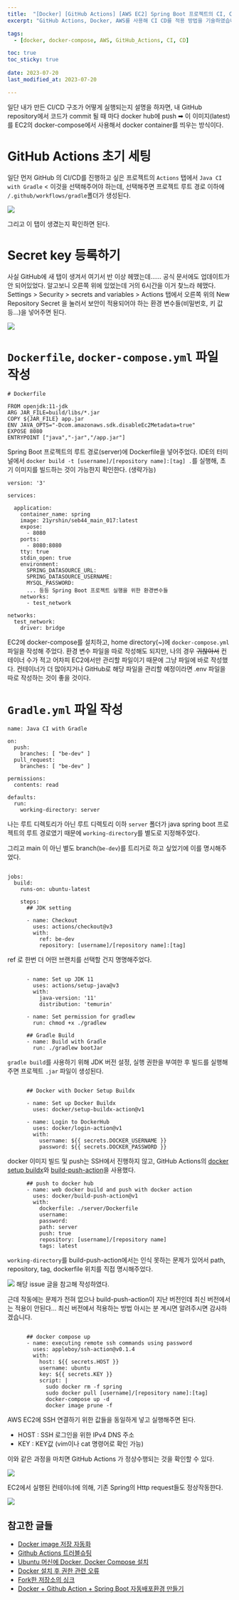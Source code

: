```yaml
---
title:  "[Docker] [GitHub Actions] [AWS EC2] Spring Boot 프로젝트의 CI, CD 그런데 이제 Docker를 곁들인..."
excerpt: "GitHub Actions, Docker, AWS를 사용해 CI CD를 적용 방법을 기술하였습니다."

tags:
  - [docker, docker-compose, AWS, GitHub_Actions, CI, CD]

toc: true
toc_sticky: true
 
date: 2023-07-20
last_modified_at: 2023-07-20

---
```


일단 내가 만든 CI/CD 구조가 어떻게 실행되는지  설명을 하자면, 내 GitHub repository에서 코드가 commit 될 때 마다 docker hub에 push ➡ 이 이미지(latest)를 EC2의 docker-compose에서 사용해서 docker container를 띄우는 방식이다.

# GitHub Actions 초기 세팅

일단 먼저 GitHub 의 CI/CD를 진행하고 싶은 프로젝트의 `Actions` 탭에서 `Java CI with Gradle` < 이것을 선택해주어야 하는데, 
선택해주면 프로젝트 루트 경로 이하에 `/.github/workflows/gradle`폴더가 생성된다.

![](/attatchments/20230720145323.png)

그리고 이 탭이 생겼는지 확인하면 된다.

# Secret key 등록하기

사실 GitHub에 새 탭이 생겨서 여기서 반 이상 헤맸는데...... 공식 문서에도 업데이트가 안 되어있었다. 알고보니 오른쪽 위에 있었는데 거의 6시간을 이거 찾느라 헤맸다. Settings > Security > secrets and variables > Actions 탭에서 오른쪽 위의 New Repository Secret 을 눌러서 보안이 적용되어야 하는 환경 변수들(비밀번호, 키 값 등...)을 넣어주면 된다.

![](/attatchments/2023-07-2003.09.09PM.png)

# `Dockerfile`, `docker-compose.yml` 파일 작성

```
# Dockerfile

FROM openjdk:11-jdk  
ARG JAR_FILE=build/libs/*.jar  
COPY ${JAR_FILE} app.jar  
ENV JAVA_OPTS="-Dcom.amazonaws.sdk.disableEc2Metadata=true"  
EXPOSE 8080    
ENTRYPOINT ["java","-jar","/app.jar"]

```

Spring Boot 프로젝트의 루트 경로(server)에 Dockerfile을 넣어주었다. IDE의 터미널에서 `docker build -t [username]/[repository name]:[tag] .`를 실행해, 초기 이미지를 빌드하는 것이 가능한지 확인한다. (생략가능)

```
version: '3'  
  
services:  
  
  application:  
    container_name: spring  
    image: 21yrshin/seb44_main_017:latest  
    expose:  
      - 8080  
    ports:  
      - 8080:8080  
    tty: true  
    stdin_open: true  
    environment:  
      SPRING_DATASOURCE_URL:  
      SPRING_DATASOURCE_USERNAME:  
      MYSQL_PASSWORD:   
      ... 등등 Spring Boot 프로젝트 실행을 위한 환경변수들
    networks:  
      - test_network  
  
networks:  
  test_network:  
    driver: bridge
```

EC2에 docker-compose를 설치하고, home directory(~)에 `docker-compose.yml` 파일을 작성해 주었다.
환경 변수 파일을 따로 작성해도 되지만, 나의 경우 ~~귀찮아서~~ 컨테이너 수가 적고 어차피 EC2에서만 관리할 파일이기 때문에 그냥 파일에 바로 작성했다.
컨테이너가 더 많아지거나 GitHub로 해당 파일을 관리할 예정이라면 .env 파일을 따로 작성하는 것이 좋을 것이다.

# `Gradle.yml` 파일 작성

```
name: Java CI with Gradle  
  
on:  
  push:  
    branches: [ "be-dev" ]  
  pull_request:  
    branches: [ "be-dev" ]  
  
permissions:  
  contents: read  
  
defaults:  
  run:  
    working-directory: server  
```

나는 루트 디렉토리가 아닌 루트 디렉토리 이하 `server` 폴더가 java spring boot 프로젝트의 루트 경로였기 때문에 `working-directory`를 별도로 지정해주었다. 

그리고 main 이 아닌 별도 branch(`be-dev`)를 트리거로 하고 싶었기에 이를 명시해주었다.

```
  
jobs:  
  build:  
    runs-on: ubuntu-latest  
  
    steps:  
      ## JDK setting  
  
      - name: Checkout  
        uses: actions/checkout@v3  
        with:  
          ref: be-dev  
          repository: [username]/[repository name]:[tag]
```

ref 로 한번 더 어떤 브랜치를 선택할 건지 명명해주었다.

```
  
      - name: Set up JDK 11  
        uses: actions/setup-java@v3  
        with:  
          java-version: '11'  
          distribution: 'temurin'  
  
      - name: Set permission for gradlew  
        run: chmod +x ./gradlew  
  
      ## Gradle Build  
      - name: Build with Gradle  
        run: ./gradlew bootJar  
```

`gradle build`를 사용하기 위해 JDK 버전 설정, 실행 권한을 부여한 후 빌드를 실행해주면 프로젝트 `.jar` 파일이 생성된다.

```
  
      ## Docker with Docker Setup Buildx  
  
      - name: Set up Docker Buildx  
        uses: docker/setup-buildx-action@v1  
  
      - name: Login to DockerHub  
        uses: docker/login-action@v1  
        with:  
          username: ${{ secrets.DOCKER_USERNAME }}  
          password: ${{ secrets.DOCKER_PASSWORD }}  
```

docker 이미지 빌드 및 push는 SSH에서 진행하지 않고, GitHub Actions의 [docker setup buildx](https://github.com/marketplace/actions/docker-setup-buildx)와 [build-push-action](https://github.com/marketplace/actions/build-and-push-docker-images)을 사용했다.

``` 
      ## push to docker hub  
      - name: web docker build and push with docker action  
        uses: docker/build-push-action@v1  
        with:  
          dockerfile: ./server/Dockerfile  
          username:  
          password: 
          path: server  
          push: true  
          repository: [username]/[repository name]
          tags: latest  
```

`working-directory`를 build-push-action에서는 인식 못하는 문제가 있어서 path, repository, tag, dockerfile 위치를 직접 명시해주었다.

![](workindirnotapplying.png)
해당 issue 글을 참고해 작성하였다.

근데 작동에는 문제가 전혀 없으나 build-push-action이 지난 버전인데 최신 버전에서는 적용이 안된다... 최신 버전에서 적용하는 방법 아시는 분 계시면 알려주시면 감사하겠습니다.

```
  
      ## docker compose up  
      - name: executing remote ssh commands using password  
        uses: appleboy/ssh-action@v0.1.4  
        with:  
          host: ${{ secrets.HOST }}  
          username: ubuntu  
          key: ${{ secrets.KEY }}  
          script: |  
            sudo docker rm -f spring  
            sudo docker pull [username]/[repository name]:[tag]  
            docker-compose up -d  
            docker image prune -f
```

AWS EC2에 SSH 연결하기 위한 값들을 동일하게 넣고 실행해주면 된다.

- HOST : SSH 로그인을 위한 IPv4 DNS 주소
- KEY : KEY값 (vim이나 cat 명령어로 확인 가능)

이와 같은 과정을 마치면 GitHub Actions 가 정상수행되는 것을 확인할 수 있다.

![](/attatchments/20230720155433.png)

EC2에서 실행된 컨테이너에 의해, 기존 Spring의 Http request들도 정상작동한다.

![](/attatchments/D9CA9AFB-2AB9-4C42-AE47-B727FFF91BCE_4_5005_c.jpeg)


## 참고한 글들

- [Docker image 저장 자동화 ](https://devocean.sk.com/blog/techBoardDetail.do?ID=163350)
- [Github Actions 트러블슈팅 ](https://white-world.tistory.com/411)
- [Ubuntu 머신에 Docker, Docker Compose 설치](https://iseunghan.tistory.com/408)
- [Docker 설치 후 권한 관련 오류](https://github.com/occidere/TIL/issues/116)
- [Fork한 저장소의 싱크](http://www.notforme.kr/archives/1631)
- [Docker + Github Action + Spring Boot 자동배포환경 만들기](https://velog.io/@rmswjdtn/Spring-Docker-Github-Action-Spring-Boot-자동배포환경-만들기)